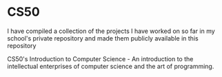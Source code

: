 # CS50

I have compiled a collection of the projects I have worked on so far in my school's private repository and made them publicly available in this repository
 
CS50's Introduction to Computer Science - An introduction to the intellectual enterprises of computer science and the art of programming.
